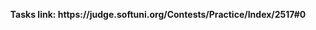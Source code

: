 <p align="center">
  <b>Tasks link: https://judge.softuni.org/Contests/Practice/Index/2517#0</b><br>
</p>
